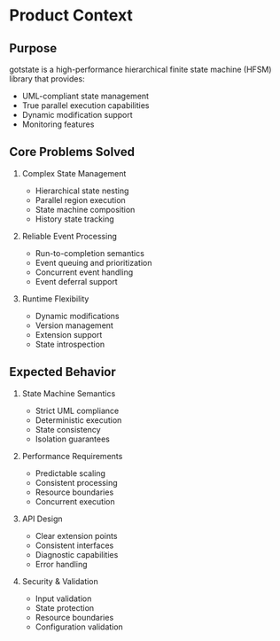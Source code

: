 # Product Context

## Purpose

gotstate is a high-performance hierarchical finite state machine (HFSM) library that provides:

- UML-compliant state management
- True parallel execution capabilities
- Dynamic modification support
- Monitoring features

## Core Problems Solved

1. Complex State Management
   - Hierarchical state nesting
   - Parallel region execution
   - State machine composition
   - History state tracking

2. Reliable Event Processing
   - Run-to-completion semantics
   - Event queuing and prioritization
   - Concurrent event handling
   - Event deferral support

3. Runtime Flexibility
   - Dynamic modifications
   - Version management
   - Extension support
   - State introspection

## Expected Behavior

1. State Machine Semantics
   - Strict UML compliance
   - Deterministic execution
   - State consistency
   - Isolation guarantees

2. Performance Requirements
   - Predictable scaling
   - Consistent processing
   - Resource boundaries
   - Concurrent execution

3. API Design
   - Clear extension points
   - Consistent interfaces
   - Diagnostic capabilities
   - Error handling

4. Security & Validation
   - Input validation
   - State protection
   - Resource boundaries
   - Configuration validation
